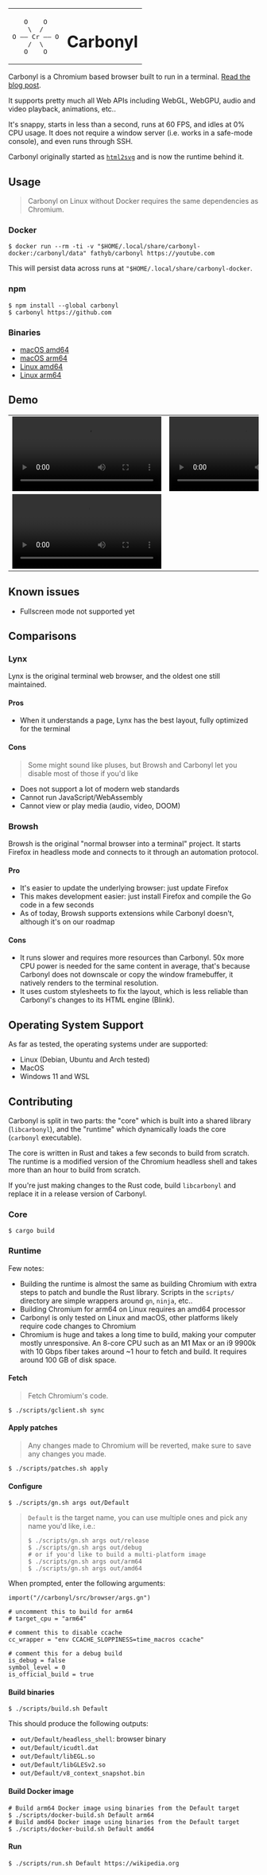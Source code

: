 <table align="center">
  <tbody>
    <tr>
      <td>
        <p></p>
        <pre>
   O    O
    \  /
O —— Cr —— O
    /  \
   O    O</pre>
      </td>
      <td><h1>Carbonyl</h1></td>
    </tr>
  </tbody>
</table>

Carbonyl is a Chromium based browser built to run in a terminal. [Read the blog post](https://fathy.fr/carbonyl).

It supports pretty much all Web APIs including WebGL, WebGPU, audio and video playback, animations, etc..

It's snappy, starts in less than a second, runs at 60 FPS, and idles at 0% CPU usage. It does not require a window server (i.e. works in a safe-mode console), and even runs through SSH.

Carbonyl originally started as [`html2svg`](https://github.com/fathyb/html2svg) and is now the runtime behind it.

## Usage

> Carbonyl on Linux without Docker requires the same dependencies as Chromium.

### Docker

```shell
$ docker run --rm -ti -v "$HOME/.local/share/carbonyl-docker:/carbonyl/data" fathyb/carbonyl https://youtube.com
```

This will persist data across runs at `"$HOME/.local/share/carbonyl-docker`.

### npm

```console
$ npm install --global carbonyl
$ carbonyl https://github.com
```

### Binaries

- [macOS amd64](https://github.com/fathyb/carbonyl/releases/download/v0.0.2/carbonyl.macos-amd64.zip)
- [macOS arm64](https://github.com/fathyb/carbonyl/releases/download/v0.0.2/carbonyl.macos-arm64.zip)
- [Linux amd64](https://github.com/fathyb/carbonyl/releases/download/v0.0.2/carbonyl.linux-amd64.zip)
- [Linux arm64](https://github.com/fathyb/carbonyl/releases/download/v0.0.2/carbonyl.linux-arm64.zip)

## Demo

<table>
  <tbody>
    <tr>
      <td>
        <video src="https://user-images.githubusercontent.com/5746414/213682926-f1cc2de7-a38c-4125-9257-92faecfc7e24.mp4">
      </td>
      <td>
        <video src="https://user-images.githubusercontent.com/5746414/213682913-398d3d11-1af8-4ae6-a0cd-a7f878efd88b.mp4">
      </td>
    </tr>
    <tr>
      <td colspan="2">
        <video src="https://user-images.githubusercontent.com/5746414/213682918-d6396a4f-ee23-431d-828e-4ad6a00e690e.mp4">
      </td>
    </tr>
  </tbody>
</table>

## Known issues

- Fullscreen mode not supported yet

## Comparisons

### Lynx

Lynx is the original terminal web browser, and the oldest one still maintained.

#### Pros

- When it understands a page, Lynx has the best layout, fully optimized for the terminal

#### Cons

> Some might sound like pluses, but Browsh and Carbonyl let you disable most of those if you'd like

- Does not support a lot of modern web standards
- Cannot run JavaScript/WebAssembly
- Cannot view or play media (audio, video, DOOM)

### Browsh

Browsh is the original "normal browser into a terminal" project. It starts Firefox in headless mode and connects to it through an automation protocol.

#### Pro

- It's easier to update the underlying browser: just update Firefox
- This makes development easier: just install Firefox and compile the Go code in a few seconds
- As of today, Browsh supports extensions while Carbonyl doesn't, although it's on our roadmap

#### Cons

- It runs slower and requires more resources than Carbonyl. 50x more CPU power is needed for the same content in average, that's because Carbonyl does not downscale or copy the window framebuffer, it natively renders to the terminal resolution.
- It uses custom stylesheets to fix the layout, which is less reliable than Carbonyl's changes to its HTML engine (Blink).

## Operating System Support

As far as tested, the operating systems under are supported:

- Linux (Debian, Ubuntu and Arch tested)
- MacOS
- Windows 11 and WSL

## Contributing

Carbonyl is split in two parts: the "core" which is built into a shared library (`libcarbonyl`), and the "runtime" which dynamically loads the core (`carbonyl` executable).

The core is written in Rust and takes a few seconds to build from scratch. The runtime is a modified version of the Chromium headless shell and takes more than an hour to build from scratch.

If you're just making changes to the Rust code, build `libcarbonyl` and replace it in a release version of Carbonyl.

### Core

```console
$ cargo build
```

### Runtime

Few notes:

- Building the runtime is almost the same as building Chromium with extra steps to patch and bundle the Rust library. Scripts in the `scripts/` directory are simple wrappers around `gn`, `ninja`, etc..
- Building Chromium for arm64 on Linux requires an amd64 processor
- Carbonyl is only tested on Linux and macOS, other platforms likely require code changes to Chromium
- Chromium is huge and takes a long time to build, making your computer mostly unresponsive. An 8-core CPU such as an M1 Max or an i9 9900k with 10 Gbps fiber takes around ~1 hour to fetch and build. It requires around 100 GB of disk space.

#### Fetch

> Fetch Chromium's code.

```console
$ ./scripts/gclient.sh sync
```

#### Apply patches

> Any changes made to Chromium will be reverted, make sure to save any changes you made.

```console
$ ./scripts/patches.sh apply
```

#### Configure

```console
$ ./scripts/gn.sh args out/Default
```

> `Default` is the target name, you can use multiple ones and pick any name you'd like, i.e.:
>
> ```console
> $ ./scripts/gn.sh args out/release
> $ ./scripts/gn.sh args out/debug
> # or if you'd like to build a multi-platform image
> $ ./scripts/gn.sh args out/arm64
> $ ./scripts/gn.sh args out/amd64
> ```

When prompted, enter the following arguments:

```gn
import("//carbonyl/src/browser/args.gn")

# uncomment this to build for arm64
# target_cpu = "arm64"

# comment this to disable ccache
cc_wrapper = "env CCACHE_SLOPPINESS=time_macros ccache"

# comment this for a debug build
is_debug = false
symbol_level = 0
is_official_build = true
```

#### Build binaries

```console
$ ./scripts/build.sh Default
```

This should produce the following outputs:

- `out/Default/headless_shell`: browser binary
- `out/Default/icudtl.dat`
- `out/Default/libEGL.so`
- `out/Default/libGLESv2.so`
- `out/Default/v8_context_snapshot.bin`

#### Build Docker image

```console
# Build arm64 Docker image using binaries from the Default target
$ ./scripts/docker-build.sh Default arm64
# Build amd64 Docker image using binaries from the Default target
$ ./scripts/docker-build.sh Default amd64
```

#### Run

```
$ ./scripts/run.sh Default https://wikipedia.org
```
